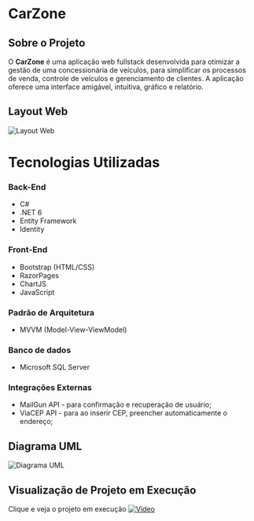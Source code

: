 # CarZone

## Sobre o Projeto  

O <b>CarZone</b> é uma aplicação web fullstack desenvolvida para otimizar a gestão de uma concessionária de veículos, para simplificar os processos de venda, controle de veículos e gerenciamento de clientes. A aplicação oferece uma interface amigável, intuitiva, gráfico e relatório. 


## Layout Web
![Layout Web](https://i.imgur.com/8P2ECBN.png)



# Tecnologias Utilizadas

### Back-End
* C#
* .NET 6
* Entity Framework 
* Identity 

### Front-End
* Bootstrap (HTML/CSS)
* RazorPages 
* ChartJS
* JavaScript

### Padrão de Arquitetura
* MVVM (Model-View-ViewModel)

### Banco de dados
* Microsoft SQL Server

### Integrações Externas
* MailGun API - para confirmação e recuperação de usuário;
* ViaCEP API - para ao inserir CEP, preencher automaticamente o endereço; 

## Diagrama UML
 ![Diagrama UML](https://i.imgur.com/dkbbY8m.png)


 ## Visualização de Projeto em Execução
 Clique e veja o projeto em execução
[![Vídeo](https://i.imgur.com/hPIKTHh.png)](https://www.youtube.com/watch?v=IaSBPx71GgU)

